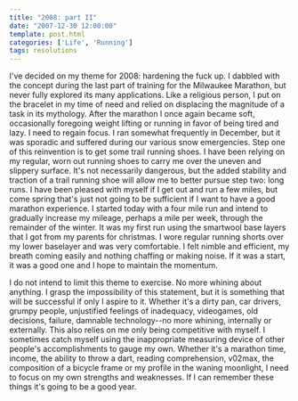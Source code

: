 ```yaml
---
title: "2008: part II"
date: "2007-12-30 12:00:00"
template: post.html
categories: ['Life', 'Running']
tags: resolutions
---
```


I've decided on my theme for 2008: hardening the fuck up. I dabbled with the concept during the last part of training for the Milwaukee Marathon, but never fully explored its many applications. Like a religious person, I put on the bracelet in my time of need and relied on displacing the magnitude of a task in its mythology. After the marathon I once again became soft, occasionally foregoing weight lifting or running in favor of being tired and lazy. I need to regain focus. I ran somewhat frequently in December, but it was sporadic and suffered during our various snow emergencies. Step one of this reinvention is to get some trail running shoes. I have been relying on my regular, worn out running shoes to carry me over the uneven and slippery surface. It's not necessarily dangerous, but the added stability and traction of a trail running shoe will allow me to better pursue step two: long runs. I have been pleased with myself if I get out and run a few miles, but come spring that's just not going to be sufficient if I want to have a good marathon experience. I started today with a four mile run and intend to gradually increase my mileage, perhaps a mile per week, through the remainder of the winter. It was my first run using the smartwool base layers that I got from my parents for christmas. I wore regular running shorts over my lower baselayer and was very comfortable. I felt nimble and efficient, my breath coming easily and nothing chaffing or making noise. If it was a start, it was a good one and I hope to maintain the momentum. 

I do not intend to limit this theme to exercise. No more whining about anything. I grasp the impossibility of this statement, but it is something that will be successful if only I aspire to it. Whether it's a dirty pan, car drivers, grumpy people, unjustified feelings of inadequacy, videogames, old decisions, failure, damnable technology­--no more whining, internally or externally. This also relies on me only being competitive with myself. I sometimes catch myself using the inappropriate measuring device of other people's accomplishments to gauge my own. Whether it's a marathon time, income, the ability to throw a dart, reading comprehension, v02max, the composition of a bicycle frame or my profile in the waning moonlight, I need to focus on my own strengths and weaknesses. If I can remember these things it's going to be a good year.

